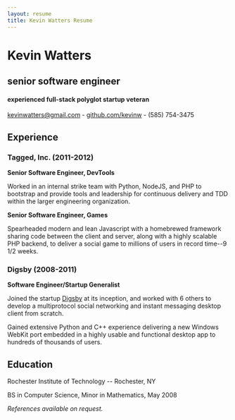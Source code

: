 ```yaml
---
layout: resume
title: Kevin Watters Resume
---
```


# Kevin Watters

## senior software engineer

#### experienced full-stack polyglot startup veteran

[kevinwatters@gmail.com](mailto:kevinwatters@gmail.com) - [github.com/kevinw](http://github.com/kevinw) - (585) 754-3475

## Experience

### Tagged, Inc.  (2011-2012)

__Senior Software Engineer, DevTools__

Worked in an internal strike team with Python, NodeJS, and PHP to bootstrap and provide tools and leadership for continuous delivery and TDD within the larger engineering organization.

__Senior Software Engineer, Games__

Spearheaded modern and lean Javascript with a homebrewed framework sharing code between the client and server, along with a highly scalable PHP backend, to deliver a social game to millions of users in record time--9 1/2 weeks.

### Digsby (2008-2011)

__Software Engineer/Startup Generalist__

Joined the startup [Digsby](http://www.digsby.com) at its inception, and worked with 6 others to develop a multiprotocol social networking and instant messaging desktop client from scratch.

Gained extensive Python and C++ experience delivering a new Windows WebKit port embedded in a highly usable and functional desktop app to hundreds of thousands of users.

## Education

Rochester Institute of Technology -- Rochester, NY

BS in Computer Science, Minor in Mathematics, May 2008

*References available on request.*
